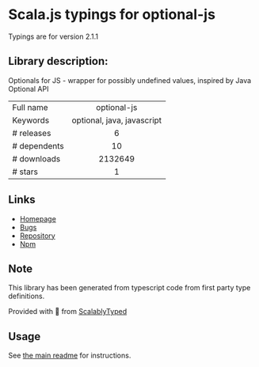 
# Scala.js typings for optional-js

Typings are for version 2.1.1

## Library description:
Optionals for JS - wrapper for possibly undefined values, inspired by Java Optional API

|                    |                 |
| ------------------ | :-------------: |
| Full name          | optional-js |
| Keywords           | optional, java, javascript |
| # releases         | 6 |
| # dependents       | 10 |
| # downloads        | 2132649 |
| # stars            | 1 |

## Links
- [Homepage](https://github.com/JasonStorey/Optional.js)
- [Bugs](https://github.com/JasonStorey/Optional.js/issues)
- [Repository](https://github.com/JasonStorey/Optional.js)
- [Npm](https://www.npmjs.com/package/optional-js)
    


## Note
This library has been generated from typescript code from first party type definitions.

Provided with :purple_heart: from [ScalablyTyped](https://github.com/oyvindberg/ScalablyTyped)

## Usage
See [the main readme](../../readme.md) for instructions.


